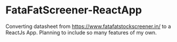 # FataFatScreener-ReactApp

Converting datasheet from https://www.fatafatstockscreener.in/ to a ReactJs App.
Planning to include so many features of my own.


<will update soon>
